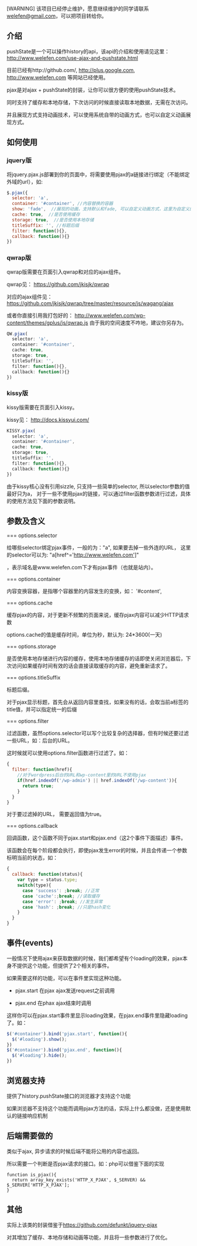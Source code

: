 
[WARNING] 该项目已经停止维护，愿意继续维护的同学请联系 welefen@gmail.com，可以把项目转给你。

## 介绍

pushState是一个可以操作history的api，该api的介绍和使用请见这里：http://www.welefen.com/use-ajax-and-pushstate.html

目前已经有http://github.com/, http://plus.google.com, http://www.welefen.com 等网站已经使用。

pjax是对ajax + pushState的封装，让你可以很方便的使用pushState技术。

同时支持了缓存和本地存储，下次访问的时候直接读取本地数据，无需在次访问。

并且展现方式支持动画技术，可以使用系统自带的动画方式，也可以自定义动画展现方式。



## 如何使用

### jquery版
将jquery.pjax.js部署到你的页面中，将需要使用pjax的a链接进行绑定（不能绑定外域的url），如:


```js
$.pjax({
  selector: 'a',
  container: '#container', //内容替换的容器
  show: 'fade',  //展现的动画，支持默认和fade, 可以自定义动画方式，这里为自定义的function即可。
  cache: true,  //是否使用缓存
  storage: true,  //是否使用本地存储
  titleSuffix: '', //标题后缀
  filter: function(){},
  callback: function(){}
})
```
### qwrap版

qwrap版需要在页面引入qwrap和对应的ajax组件。

qwrap见： https://github.com/jkisjk/qwrap

对应的ajax组件见： https://github.com/jkisjk/qwrap/tree/master/resource/js/wagang/ajax

或者你直接引用我打包好的： http://www.welefen.com/wp-content/themes/gplus/js/qwrap.js 由于我的空间速度不咋地，建议你另存为。


```js
QW.pjax(
  selector: 'a',
  container: '#container',
  cache: true,
  storage: true,
  titleSuffix: '',
  filter: function(){},
  callback: function(){}
})
```
### kissy版

kissy版需要在页面引入kissy。

kissy见： http://docs.kissyui.com/

```js
KISSY.pjax(
  selector: 'a',
  container: '#container',
  cache: true,
  storage: true,
  titleSuffix: '',
  filter: function(){},
  callback: function(){}
})
```

由于kissy核心没有引用sizzle, 只支持一些简单的selector, 所以selector参数的值最好只为a， 对于一些不使用pjax的链接，可以通过filter函数参数进行过滤，具体的使用方法见下面的参数说明。


## 参数及含义

=== options.selector

给哪些selector绑定pjax事件，一般的为："a", 如果要去掉一些外连的URL， 这里的selector可以为: "a[href^='http://www.welefen.com']"

，表示域名是www.welefen.com下才有pjax事件（也就是站内）。

=== options.container

内容变换容器，是指哪个容器里的内容发生的变换，如： '#content',

=== options.cache

缓存pjax的内容，对于更新不频繁的页面来说，缓存pjax内容可以减少HTTP请求数

options.cache的值是缓存时间，单位为秒，默认为: 24*3600(一天)

=== options.storage

是否使用本地存储进行内容的缓存，使用本地存储缓存的话即使关闭浏览器后，下次访问如果缓存时间有效的话会直接读取缓存的内容，避免重新请求了。

=== options.titleSuffix

标题后缀。

对于pjax显示标题，首先会从返回内容里查找，如果没有的话，会取当前a标签的title值，并可以指定统一的后缀

=== options.filter

过滤函数，虽然options.selector可以写个比较复杂的选择器，但有时候还要过滤一些URL，如：后台的URL。

这时候就可以使用options.filter函数进行过滤了。如：

```js
{
  filter: function(href){
    //对于wordpress后台的URL和wp-content里的URL不使用pjax
    if(href.indexOf('/wp-admin') || href.indexOf('/wp-content')){
      return true;
    }
  }
}
```
对于要过滤掉的URL， 需要返回值为true。

=== options.callback

回调函数，这个函数不同于pjax.start和pjax.end（这2个事件下面描述）事件。

该函数会在每个阶段都会执行，即使pjax发生error的时候，并且会传递一个参数标明当前的状态，如：

```js
{
  callback: function(status){
    var type = status.type;
    switch(type){
      case 'success': ;break; //正常
      case 'cache':;break; //读取缓存	
      case 'error': ;break; //发生异常
      case 'hash': ;break; //只是hash变化
    }
  }
}
```

## 事件(events)

一般情况下使用ajax来获取数据的时候，我们都希望有个loading的效果，pjax本身不提供这个功能，但提供了2个相关的事件。

如果需要这样的功能，可以在事件里实现这种功能。

* pjax.start 在pjax ajax发送request之前调用

* pjax.end 在phax ajax结束时调用

这样你可以在pjax.start事件里显示loading效果，在pjax.end事件里隐藏loading了。如：

```js
$('#container').bind('pjax.start', function(){
  $('#loading').show();
})
$('#container').bind('pjax.end', function(){
  $('#loading').hide();
})
```

## 浏览器支持

提供了history.pushState接口的浏览器才支持这个功能

如果浏览器不支持这个功能而调用pjax方法的话，实际上什么都没做，还是使用默认的链接响应机制

## 后端需要做的

类似于ajax, 异步请求的时候后端不能将公用的内容也返回。

所以需要一个判断是否pjax请求的接口。如：php可以借鉴下面的实现

```
function is_pjax(){
  return array_key_exists('HTTP_X_PJAX', $_SERVER) && $_SERVER['HTTP_X_PJAX'];
}	
```

## 其他

实际上该类的封装借鉴于<https://github.com/defunkt/jquery-pjax>

对其增加了缓存、本地存储和动画等功能，并且将一些参数进行了优化。

